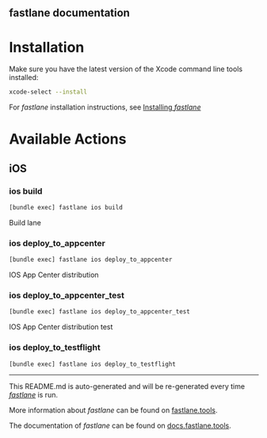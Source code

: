 fastlane documentation
----

# Installation

Make sure you have the latest version of the Xcode command line tools installed:

```sh
xcode-select --install
```

For _fastlane_ installation instructions, see [Installing _fastlane_](https://docs.fastlane.tools/#installing-fastlane)

# Available Actions

## iOS

### ios build

```sh
[bundle exec] fastlane ios build
```

Build lane

### ios deploy_to_appcenter

```sh
[bundle exec] fastlane ios deploy_to_appcenter
```

IOS App Center distribution

### ios deploy_to_appcenter_test

```sh
[bundle exec] fastlane ios deploy_to_appcenter_test
```

IOS App Center distribution test

### ios deploy_to_testflight

```sh
[bundle exec] fastlane ios deploy_to_testflight
```



----

This README.md is auto-generated and will be re-generated every time [_fastlane_](https://fastlane.tools) is run.

More information about _fastlane_ can be found on [fastlane.tools](https://fastlane.tools).

The documentation of _fastlane_ can be found on [docs.fastlane.tools](https://docs.fastlane.tools).

